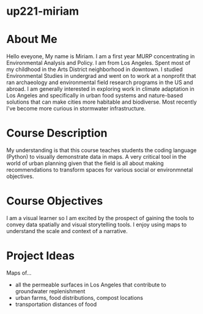 # up221-miriam
# About Me
Hello eveyone,
My name is Miriam. I am a first year MURP concentrating in Environmental Analysis and Policy. I am from Los Angeles. Spent most of my childhood in the Arts District neighborhood in downtown. I studied Environmental Studies in undergrad and went on to work at a nonprofit that ran archaeology and environmental field research programs in the US and abroad. I am generally interested in exploring work in climate adaptation in Los Angeles and specifically in urban food systems and nature-based solutions that can make cities more habitable and biodiverse. Most recently I've become more curious in stormwater infrastructure. 
# Course Description
My understanding is that this course teaches students the coding language (Python) to visually demonstrate data in maps. A very critical tool in the world of urban planning given that the field is all about making recommendations to transform spaces for various social or environmnetal objectives. 
# Course Objectives
I am a visual learner so I am excited by the prospect of gaining the tools to convey data spatially and visual storytelling tools. I enjoy using maps to understand the scale and context of a narrative. 
# Project Ideas
Maps of...
- all the permeable surfaces in Los Angeles that contribute to groundwater replenishment
- urban farms, food distributions, compost locations
- transportation distances of food 
